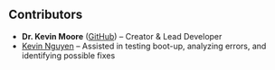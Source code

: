 ## Contributors  

- **Dr. Kevin Moore** ([GitHub](https://github.com/Darkelf2024)) – Creator & Lead Developer  
- [Kevin Nguyen](https://github.com/KevinVinhN) – Assisted in testing boot-up, analyzing errors, and identifying possible fixes  